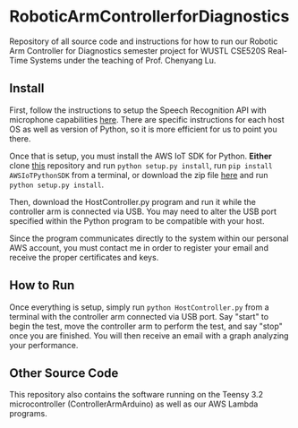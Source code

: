 # RoboticArmControllerforDiagnostics
Repository of all source code and instructions for how to run our Robotic Arm Controller for Diagnostics semester project for WUSTL CSE520S Real-Time Systems under the teaching of Prof. Chenyang Lu.

## Install

First, follow the instructions to setup the Speech Recognition API with microphone capabilities [here](https://github.com/Uberi/speech_recognition). There are specific instructions for each host OS as well as version of Python, so it is more efficient for us to point you there.

Once that is setup, you must install the AWS IoT SDK for Python. **Either** clone [this](https://github.com/aws/aws-iot-device-sdk-python) repository and run `python setup.py install`, run `pip install AWSIoTPythonSDK` from a terminal, or download the zip file [here](https://s3.amazonaws.com/aws-iot-device-sdk-python/aws-iot-device-sdk-python-latest.zip) and run `python setup.py install`.

Then, download the HostController.py program and run it while the controller arm is connected via USB. You may need to alter the USB port specified within the Python program to be compatible with your host.

Since the program communicates directly to the system within our personal AWS account, you must contact me in order to register your email and receive the proper certificates and keys.

## How to Run

Once everything is setup, simply run `python HostController.py` from a terminal with the controller arm connected via USB port. Say "start" to begin the test, move the controller arm to perform the test, and say "stop" once you are finished. You will then receive an email with a graph analyzing your performance.

## Other Source Code

This repository also contains the software running on the Teensy 3.2 microcontroller (ControllerArmArduino) as well as our AWS Lambda programs.